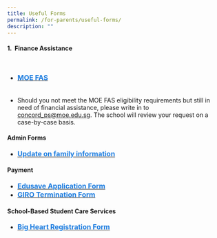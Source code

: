 ```yaml
---
title: Useful Forms
permalink: /for-parents/useful-forms/
description: ""
---
```

<h4>1.&nbsp;&nbsp;Finance Assistance</h4><br>

<span><ul><li><a href="https://www.moe.gov.sg/financial-matters/financial-assistance" target="_blank" rel="noopener noreferrer"><span style="text-decoration:none;color:#1A7BDF; font-size:16px; font-weight:bold">MOE FAS </span></a></li>
<br><br>
	<span><li><span style="text-decoration:font-size:16px;">Should you not meet the MOE FAS eligibility requirements but still in need of financial assistance, please write in to <a href="mailto:concord_ps@moe.edu.sg" target="_blank" rel="noopener noreferrer">concord_ps@moe.edu.sg</a>. The school will review your request on a case-by-case basis.</span></li></span></ul>

<h4>Admin Forms</h4>
<ul>
	<li>
<a href="/files/form%20c%20(address%20updates).pdf" target="_blank" rel="noopener noreferrer"><span style="text-decoration:none;color:#1A7BDF; font-size:16px; font-weight:bold;">Update on family information</span></a>
	</li>
</ul>

<h4>Payment</h4>
<ul>
	<li>
<a href="/files/edusave_application_form_revisedsep19.pdf" target="_blank" rel="noopener noreferrer"><span style="text-decoration:none;color:#1A7BDF; font-size:16px; font-weight:bold;">Edusave Application Form </span></a>
	</li>
	<li>
		<a href="/files/giro_termination_form_revisedsep19.pdf" target="_blank" rel="noopener noreferrer"><span style="text-decoration:none;color:#1A7BDF; font-size:16px; font-weight:bold;">GIRO Termination Form </span></a>
	</li>
</ul>

<h4>School-Based Student Care Services</h4>
<ul>
	<li>
<a href="https://bigheartstudentcare.com/interest/" target="_blank" rel="noopener noreferrer"><span style="text-decoration:none;color:#1A7BDF; font-size:16px; font-weight:bold;">Big Heart Registration Form</span></a>
	</li>
	</ul></span>
